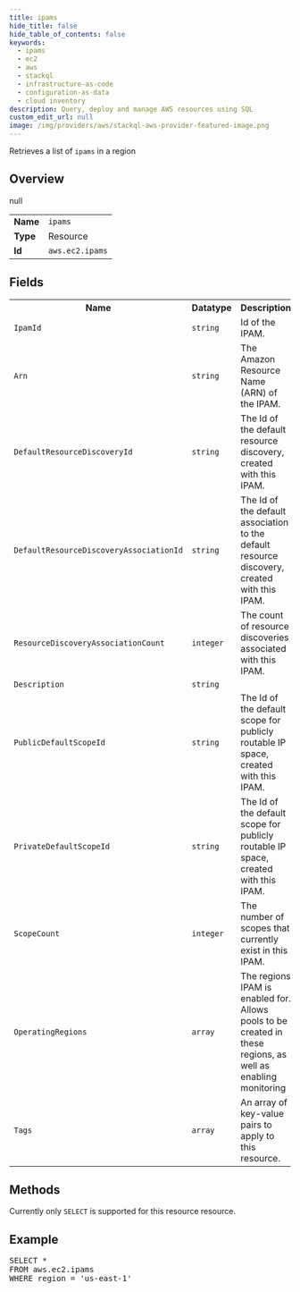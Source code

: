 ```yaml
---
title: ipams
hide_title: false
hide_table_of_contents: false
keywords:
  - ipams
  - ec2
  - aws
  - stackql
  - infrastructure-as-code
  - configuration-as-data
  - cloud inventory
description: Query, deploy and manage AWS resources using SQL
custom_edit_url: null
image: /img/providers/aws/stackql-aws-provider-featured-image.png
---
```

Retrieves a list of <code>ipams</code> in a region

## Overview
<table><tbody>
<tr><td><b>Name</b></td><td><code>ipams</code></td></tr>
<tr><td><b>Type</b></td><td>Resource</td></tr>
null
<tr><td><b>Id</b></td><td><code>aws.ec2.ipams</code></td></tr>
</tbody></table>

## Fields
<table><tbody>
<tr><th>Name</th><th>Datatype</th><th>Description</th></tr>
<tr><td><code>IpamId</code></td><td><code>string</code></td><td>Id of the IPAM.</td></tr><tr><td><code>Arn</code></td><td><code>string</code></td><td>The Amazon Resource Name (ARN) of the IPAM.</td></tr><tr><td><code>DefaultResourceDiscoveryId</code></td><td><code>string</code></td><td>The Id of the default resource discovery, created with this IPAM.</td></tr><tr><td><code>DefaultResourceDiscoveryAssociationId</code></td><td><code>string</code></td><td>The Id of the default association to the default resource discovery, created with this IPAM.</td></tr><tr><td><code>ResourceDiscoveryAssociationCount</code></td><td><code>integer</code></td><td>The count of resource discoveries associated with this IPAM.</td></tr><tr><td><code>Description</code></td><td><code>string</code></td><td></td></tr><tr><td><code>PublicDefaultScopeId</code></td><td><code>string</code></td><td>The Id of the default scope for publicly routable IP space, created with this IPAM.</td></tr><tr><td><code>PrivateDefaultScopeId</code></td><td><code>string</code></td><td>The Id of the default scope for publicly routable IP space, created with this IPAM.</td></tr><tr><td><code>ScopeCount</code></td><td><code>integer</code></td><td>The number of scopes that currently exist in this IPAM.</td></tr><tr><td><code>OperatingRegions</code></td><td><code>array</code></td><td>The regions IPAM is enabled for. Allows pools to be created in these regions, as well as enabling monitoring</td></tr><tr><td><code>Tags</code></td><td><code>array</code></td><td>An array of key-value pairs to apply to this resource.</td></tr>
</tbody></table>

## Methods
Currently only <code>SELECT</code> is supported for this resource resource.

## Example
<pre>
SELECT * 
FROM aws.ec2.ipams
WHERE region = 'us-east-1'
</pre>
